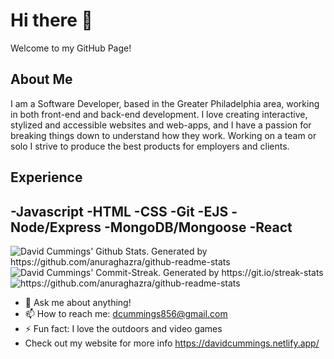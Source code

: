 # Hi there 👋

Welcome to my GitHub Page!

## About Me

I am a Software Developer, based in the Greater Philadelphia area, working in both front-end and back-end development. I love creating interactive, stylized and accessible websites and web-apps, and I have a passion for breaking things down to understand how they work. Working on a team or solo I strive to produce the best products for employers and clients.

## Experience

-Javascript
-HTML
-CSS
-Git
-EJS
-Node/Express
-MongoDB/Mongoose
-React
-------------------------------------------------------------------------------------------------------------------------------------------------------------------------------

<img align='center' src='https://github-readme-stats.vercel.app/api?username=dcummings856&show_icons=true&theme=omni&hide_border=true' alt="David Cummings' Github Stats. Generated by https://github.com/anuraghazra/github-readme-stats"/>

<img align='center' src='http://github-readme-streak-stats.herokuapp.com?user=dcummings856&theme=omni&hide_border=true' alt="David Cummings' Commit-Streak. Generated by https://git.io/streak-stats"/>

<img src='https://github-readme-stats.vercel.app/api/top-langs/?username=anuraghazra&layout=compact&theme=omni&hide_border=true' alt='https://github.com/anuraghazra/github-readme-stats'/>

- 💬 Ask me about anything!
- 📫 How to reach me: dcummings856@gmail.com
- ⚡ Fun fact: I love the outdoors and video games
- Check out my website for more info https://davidcummings.netlify.app/
